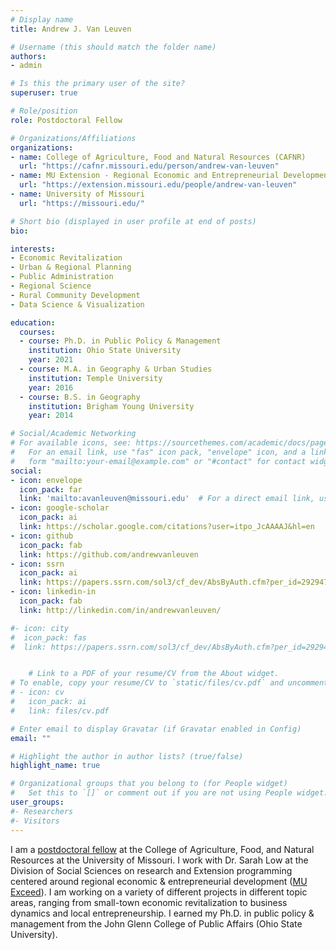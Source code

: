 ```yaml
---
# Display name
title: Andrew J. Van Leuven

# Username (this should match the folder name)
authors:
- admin

# Is this the primary user of the site?
superuser: true

# Role/position
role: Postdoctoral Fellow

# Organizations/Affiliations
organizations:
- name: College of Agriculture, Food and Natural Resources (CAFNR)
  url: "https://cafnr.missouri.edu/person/andrew-van-leuven"
- name: MU Extension - Regional Economic and Entrepreneurial Development (Exceed)
  url: "https://extension.missouri.edu/people/andrew-van-leuven"
- name: University of Missouri
  url: "https://missouri.edu/"

# Short bio (displayed in user profile at end of posts)
bio:

interests:
- Economic Revitalization
- Urban & Regional Planning
- Public Administration
- Regional Science
- Rural Community Development
- Data Science & Visualization

education:
  courses:
  - course: Ph.D. in Public Policy & Management
    institution: Ohio State University
    year: 2021
  - course: M.A. in Geography & Urban Studies
    institution: Temple University
    year: 2016
  - course: B.S. in Geography
    institution: Brigham Young University
    year: 2014

# Social/Academic Networking
# For available icons, see: https://sourcethemes.com/academic/docs/page-builder/#icons
#   For an email link, use "fas" icon pack, "envelope" icon, and a link in the
#   form "mailto:your-email@example.com" or "#contact" for contact widget.
social:
- icon: envelope
  icon_pack: far
  link: 'mailto:avanleuven@missouri.edu'  # For a direct email link, use "mailto:test@example.org".
- icon: google-scholar
  icon_pack: ai
  link: https://scholar.google.com/citations?user=itpo_JcAAAAJ&hl=en
- icon: github
  icon_pack: fab
  link: https://github.com/andrewvanleuven
- icon: ssrn
  icon_pack: ai
  link: https://papers.ssrn.com/sol3/cf_dev/AbsByAuth.cfm?per_id=2929472
- icon: linkedin-in
  icon_pack: fab
  link: http://linkedin.com/in/andrewvanleuven/

#- icon: city
#  icon_pack: fas
#  link: https://papers.ssrn.com/sol3/cf_dev/AbsByAuth.cfm?per_id=2929472


    # Link to a PDF of your resume/CV from the About widget.
# To enable, copy your resume/CV to `static/files/cv.pdf` and uncomment the lines below.
# - icon: cv
#   icon_pack: ai
#   link: files/cv.pdf

# Enter email to display Gravatar (if Gravatar enabled in Config)
email: ""

# Highlight the author in author lists? (true/false)
highlight_name: true

# Organizational groups that you belong to (for People widget)
#   Set this to `[]` or comment out if you are not using People widget.
user_groups:
#- Researchers
#- Visitors
---
```


I am a [postdoctoral fellow](https://cafnr.missouri.edu/person/andrew-van-leuven) at the College of Agriculture, Food, and Natural Resources at the University of Missouri. I work with Dr. Sarah Low at the Division of Social Sciences on research and Extension programming centered around regional economic & entrepreneurial development ([MU Exceed](https://extension.missouri.edu/programs/exceed-community-economic-and-entrepreneurial-development)). I am working on a variety of different projects in different topic areas, ranging from small-town economic revitalization to business dynamics and local entrepreneurship. I earned my Ph.D. in public policy & management from the John Glenn College of Public Affairs (Ohio State University).
